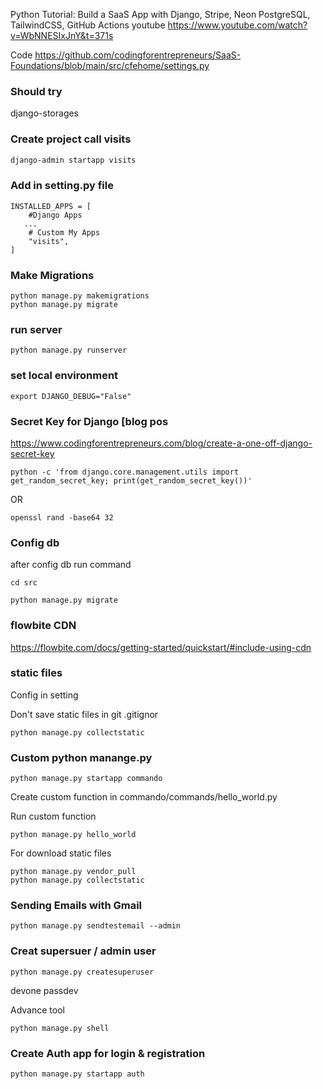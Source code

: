 
Python Tutorial: Build a SaaS App with Django, Stripe, Neon PostgreSQL, TailwindCSS, GitHub Actions
youtube
https://www.youtube.com/watch?v=WbNNESIxJnY&t=371s

Code
https://github.com/codingforentrepreneurs/SaaS-Foundations/blob/main/src/cfehome/settings.py

### Should try
django-storages

### Create project call visits
``` bash
django-admin startapp visits
```

### Add in setting.py file
```
INSTALLED_APPS = [
    #Django Apps
   ...
    # Custom My Apps
    "visits",
]
```

### Make Migrations
```
python manage.py makemigrations
python manage.py migrate

```

### run server
```
python manage.py runserver
```

### set local environment
```
export DJANGO_DEBUG="False"
```

### Secret Key for Django [blog pos
https://www.codingforentrepreneurs.com/blog/create-a-one-off-django-secret-key

```
python -c 'from django.core.management.utils import get_random_secret_key; print(get_random_secret_key())'
```

OR
```
openssl rand -base64 32
```

### Config db
after config db run command
```
cd src

python manage.py migrate
```

### flowbite CDN
https://flowbite.com/docs/getting-started/quickstart/#include-using-cdn



### static files
Config in setting 

Don't save static files in git
.gitignor

```
python manage.py collectstatic 

```

### Custom python manange.py
```
python manage.py startapp commando
```
Create custom function in
commando/commands/hello_world.py

Run custom function 
```
python manage.py hello_world
```

For download static files
```
python manage.py vendor_pull
python manage.py collectstatic
```

### Sending Emails with Gmail
```
python manage.py sendtestemail --admin
```

### Creat supersuer / admin user
```
python manage.py createsuperuser
```
devone
passdev

Advance tool
```
python manage.py shell
```

### Create Auth app for login & registration
```
python manage.py startapp auth
```